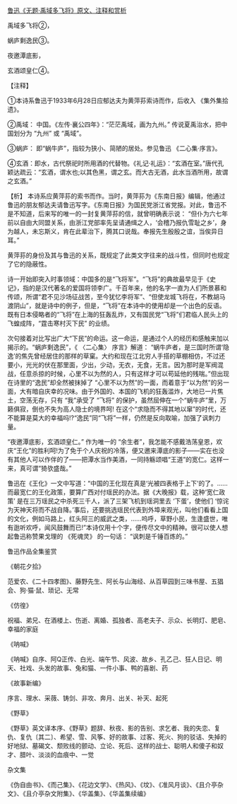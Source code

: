 [鲁迅《无题·禹域多飞将》原文、注释和赏析](https://www.vrrw.net/wx/9372.html)

禹域多飞将②，

蜗庐剩逸民③。

夜邀潭底影，

玄酒颂皇仁④。

【注释】

①本诗系鲁迅于1933年6月28日应郁达夫为黄萍荪索诗而作，后收入 《集外集拾遗》。

②禹域： 中国。《左传·襄公四年》：“茫茫禹域，画为九州。” 传说夏禹治水，把中国划分为 “九州” 或 “禹域”。

③蜗庐： 即“蜗牛庐”，指较为狭小、简陋的居处。参见鲁迅 《二心集·序言》。

④玄酒：即水，古代祭祀时所用酒的代替物。《礼记·礼运》：“玄酒在室。”唐代孔颖达疏云：“玄酒，谓水也;以其色黑，谓之玄。而大古无酒，此水当酒所用，故谓之玄酒。”

【析】 本诗系应黄萍荪的索书而作。当时，黄萍荪为《东南日报》编辑，他通过鲁迅的朋友郁达夫请鲁迅写字。《东南日报》为国民党浙江省党报。对此，鲁迅不是不知道，后来写的唯一的一封复黄萍荪的信，就曾明确表示说： “但仆为六七年前以自由大同盟关系，由浙江党部率先呈请通缉之人，‘会稽乃报仇雪耻之乡’，身为越人，未忘斯义，肯在此辈治下，腾其口说哉。奉报先生殷殷之谊，当俟异日耳。”



黄萍荪的身份及其与鲁迅的关系，既规定了此类文字往来的战斗性，但同时也规定了它的隐蔽性。

诗一开始即突入时事领域：中国多的是“飞将军”。“飞将”的典故最早见于《史记》，指的是汉代著名的爱国将领李广。千百年来，他的名字一直为人们所景慕和传颂，所谓“君不见沙场征战苦，至今犹忆李将军”、“但使龙城飞将在，不教胡马渡阴山”，就是诗中的例子，但是，“飞将”在本诗中的使用却是一个出色的反语。既有日本侵略者的“飞将”在上海的狂轰乱炸，又有国民党“飞将”们君临人民头上的飞蝗成阵，“霆击寒村灭下民” 的业绩。

次句接着对比写出广大“下民”的命运。这一命运，是通过个人的经历和感触来加以揭示的。“蜗庐剩逸民”，《 〈二心集〉 序言》解道： “蜗牛庐者，是三国时所谓‘隐逸’的焦先曾经居住的那样的草窠。大约和现在江北穷人手搭的草棚相仿，不过还要小，光光的伏在那里面，少出，少动，无衣，无食，无言。因为那时是军阀混战，任意杀掠的时候，心里不以为然的人，只有这样才可以苟延他的残喘。”但出现在诗里的“逸民”却全然被抹掉了 “心里不以为然”的一面，而着意于“以为然”的另一面，大有暗自庆幸的况味。由于外国的、本国的飞机的狂轰滥炸，大地已一片焦土，空荡无存，只有 “我”承受了 “飞将” 的保护，虽然屈伸在一个“蜗牛庐”里，万籁俱寂，倒也不失为高人隐士的境界呵! 在这个“求隐而不得其地以窜”的时代，还不能算是莫大的幸福吗!?“逸民”同“飞将”一样，仍然是反向取喻，加强了讽刺力量。

“夜邀潭底影，玄酒颂皇仁。” 作为唯一的 “余生者”，我怎能不感戴浩荡皇恩，欢庆“王化”的胜利呵!为了免于个人庆祝的冷落，便又邀来潭底的影子——实在也没有其他人可以作伴的了——把潭水当作美酒，一同持觞颂唱“王道”的宽仁。这样一来，真可谓“猗欤盛哉。”

鲁迅在《王化》一文中写道：“中国的王化现在真是‘光被四表格于上下’的了。……而最宽仁的王化政策，要算广西对付瑶民的办法。据《大晚报》载，这种‘宽仁政策’ 是在三万瑶民之中杀死三千人，派了三架飞机到瑶洞里去 ‘下蛋’，使他们 ‘惊诧为天神天将而不战自降。’事后，还要挑选瑶民代表到外埠来观光，叫他们看看上国的文化，例如马路上，红头阿三的威武之类，……呜呼，草野小民，生逢盛世，唯有逖听欢呼，闻风鼓舞而已!”本诗仅用十个字，便传尽文中的精神。很可以使人想起鲁迅称赞果戈理的 《死魂灵》 的一句话： “讽刺是千锤百炼的。”

鲁迅作品全集鉴赏

《朝花夕拾》

范爱农、《二十四孝图》、藤野先生、阿长与山海经、从百草园到三味书屋、五猖会、狗·猫·鼠、琐记、无常

《仿徨》

祝福、弟兄、在酒楼上、伤逝、离婚、孤独者、高老夫子、示众、长明灯、肥皂、幸福的家庭

《呐喊》

《呐喊》自序、阿Q正传、白光、端午节、风波、故乡、孔乙己、狂人日记、明天、社戏、头发的故事、兔和猫、一件小事、鸭的喜剧、药

《故事新编》

序言、理水、采薇、铸剑、非攻、奔月、出关、补天、起死

《野草》

《野草》英文译本序、《野草》题辞、秋夜、影的告别、求乞者、我的失恋、复仇、复仇〔其二〕、希望、雪、风筝、好的故事、过客、死火、狗的驳诘、失掉的好地狱、墓碣文、颓败线的颤动、立论、死后、这样的战士、聪明人和傻子和奴才、腊叶、淡淡的血痕中、一觉

杂文集

《伪自由书》、《而己集》、《花边文学》、《热风》、《坟》、《准风月谈》、《且介亭杂文》、《且介亭杂文附集》、《华盖集》、《华盖集续编》

